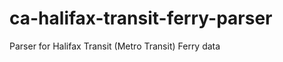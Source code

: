 ca-halifax-transit-ferry-parser
===============================

Parser for Halifax Transit (Metro Transit) Ferry data
